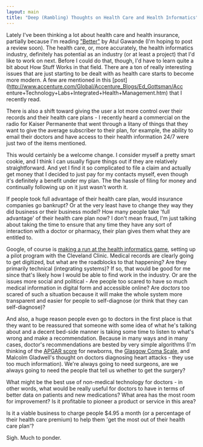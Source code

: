 ```yaml
---
layout: main
title: "Deep (Rambling) Thoughts on Health Care and Health Informatics"
---
```

Lately I've been thinking a lot about health care and health insurance,
partially because I'm reading ["Better"](http://www.gawande.com/better.htm) by
Atul Gawande (I'm hoping to post a review soon). The health care, or, more
accurately, the health informatics industry, definitely has potential as an
industry (or at least a project) that I'd like to work on next. Before I could
do that, though, I'd have to learn quite a bit about How Stuff Works in that
field. There are a ton of really interesting issues that are just starting to
be dealt with as health care starts to become more modern. A few are mentioned
in this [post](http://www.accenture.com/Global/Accenture_Blogs/Ed_Gottsman/Acc
enture+Technology+Labs+Integrated+Health+Management.htm) that I recently read.

  
There is also a shift toward giving the user a lot more control over their
records and their health care plans - I recently heard a commercial on the
radio for Kaiser Permanente that went through a litany of things that they
want to give the average subscriber to their plan, for example, the ability to
email their doctors and have access to their health information 24/7 were just
two of the items mentioned.

  
This would certainly be a welcome change. I consider myself a pretty smart
cookie, and I think I can usually figure things out if they are relatively
straightforward. And yet I find it so complicated to file a claim and actually
get money that I decided to just pay for my contacts myself, even though it's
definitely a benefit under my plan. The the hassle of filing for money and
continually following up on it just wasn't worth it.

  
If people took full advantage of their health care plan, would insurance
companies go bankrupt? Or at the very least have to change they way they did
business or their business model? How many people take 'full advantage' of
their health care plan now? I don't mean fraud, I'm just talking about taking
the time to ensure that any time they have any sort of interaction with a
doctor or pharmacy, their plan gives them what they are entitled to.

  
Google, of course is [making a run at the health informatics
game](http://googleblog.blogspot.com/2008/02/google-health-first-look.html),
setting up a pilot program with the Cleveland Clinic. Medical records are
clearly going to get digitized, but what are the roadblocks to that happening?
Are they primarily technical (integrating systems)? If so, that would be good
for me since that's likely how I would be able to find work in the industry.
Or are the issues more social and political - Are people too scared to have so
much medical information in digital form and accessible online? Are *doctors*
too scared of such a situation because it will make the whole system more
transparent and easier for people to self-diagnose (or think that they can
self-diagnose)?

  
And also, a huge reason people even go to doctors in the first place is that
they want to be reassured that someone with some idea of what he's talking
about and a decent bed-side manner is taking some time to listen to what's
wrong and make a recommendation. Because in many ways and in many cases,
doctor's recommendations are bested by very simple algorithms (I'm thinking of
the [APGAR score](http://en.wikipedia.org/wiki/Apgar_score) for newborns, the
[Glasgow Coma Scale](http://en.wikipedia.org/wiki/Glasgow_Coma_Scale), and
Malcolm Gladwell's thought on doctors diagnosing heart attacks - they use too
much information). We're always going to need surgeons, are we always going to
need the people that tell us whether to get the surgery?

  
What might be the best use of non-medical technology for doctors - in other
words, what would be really useful for doctors to have in terms of better data
on patients and new medications? What area has the most room for improvement?
Is it profitable to pioneer a product or service in this area?

  
Is it a viable business to charge people $4.95 a month (or a percentage of
their health care premium) to help them 'get the most out of their health care
plan'?

  
Sigh. Much to ponder.

